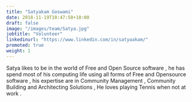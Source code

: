 ```yaml
---
title: "Satyakam Goswami"
date: 2018-11-19T10:47:58+10:00
draft: false
image: "/images/team/Satya.jpg"
jobtitle: "Volunteer"
linkedinurl: "https://www.linkedin.com/in/satyaakam/"
promoted: true
weight: 1
---
```


Satya likes to be in the world of Free and Open Source software , he has spend most of his computing life using all forms of Free and Opensource software , his expertise are in Community Management , Community Building and Architecting Solutions , He loves playing Tennis when not at work .
